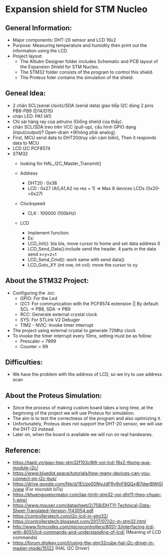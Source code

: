 # Expansion shield for STM Nucleo

## General Information:
- Major components: DHT-20 sensor and LCD 16x2
- Purpose: Measuring temperature and humidity then print out the information using the LCD.
- Project layout:
  - The Altiutm Designer folder includes Schematic and PCB layout of the Expansion Shield for STM Nucleo.
  - The STM32 folder consists of the program to control this shield.
  - The Proteus foler contains the simulation of the shield.

## Geneal Idea:
- 2 chân SCL(serial clock)/SDA (serial data) giao tiếp I2C dùng 2 pins PB8-PB9 (D14/D15)
- chân LED: PA1 (A1)
- Chỉ sài hàng ray của adruino (Giống shield của thầy).
- chân SCL/SDA treo trên VCC (pull-up), cấu hình GPIO dạng (input/output)? Open-drain *(Không phải analog).
- First, MCU send data to DHT20(truy vấn cảm biến), Then it responds data to MCU
- LCD I2C PCF8574
- STM32
  - looking for HAL_I2C_Master_Transmit()

  - Address 
  	- DHT20	:	0x38
	-  LCD	:	0x27 (A0,A1,A2 no res = 1) =>	Max 8 devices LCDs (0x20->0x27)
  - Clockspeed
	-  CLK 	:	100000 (100kHz)	

  - LCD
	- Implement function:
	- Ex:
	- LCD_Init(): bla bla, move cursor to home and set data address 0
	- LCD_Send_Data():include send the header. 4 parts in the data send x+y+z+t
	- LCD_Send_Cmd():	work same with send data()
	- LCD_Goto_XY (int row, int col): move the cursor to xy
		    
## About the STM32 Project:
- Configuring the .ioc:
  - GPIO: For the Led 
  - I2C1: For communication with the PCF8574 extension || By default: SCL -> PB8, SDA -> PB9
  - RCC: Generate external crystal clock
  - SYS: For STLink V2 Debuger
  - TIM2 - NVIC: Invoke timer interrupt
- The project using external crystal to generate 72Mhz clock
- To invoke the timer interrupt every 10ms, setting must be as follow:
  - Prescaler = 7999
  - Counter = 99
  
## Difficulties:
- We have the problem with the address of LCD, so we try to use address scan

## About the Proteus Simulation:
- Since the process of making custom board takes a long time, at the beginning of the project we will use Proteus for simulation.
- The aim is to test the correctness of the program and also optimizing it.
- Unfortunately, Proteus does not support the DHT-20 sensor, we will use the DHT-22 instead.
- Later on, when the board is available we will run on real hardwares.
		
## Reference:
- https://tapit.vn/giao-tiep-stm32f103c8t6-voi-lcd-16x2-thong-qua-module-i2c/
- https://www.bluedot.space/tutorials/how-many-devices-can-you-connect-on-i2c-bus/
- https://drive.google.com/file/d/1EUze00NjyJdFRy9nF8QQxjB7dwrBWjGl/view (For microbit IoTs)
- https://khuenguyencreator.com/lap-trinh-stm32-voi-dht11-theo-chuan-1-wire/
- https://www.mouser.com/datasheet/2/758/DHT11-Technical-Data-Sheet-Translated-Version-1143054.pdf
- https://controllerstech.com/i2c-lcd-in-stm32/
- https://controllerstech.blogspot.com/2017/07/i2c-in-stm32.html
- http://www.firmcodes.com/microcontrollers/8051-3/interfacing-lcd-with-8051/lcd-commands-and-understanding-of-lcd/ (Meaning of LCD commands)
- https://forum.digikey.com/t/using-the-stm32cube-hal-i2c-driver-in-master-mode/15122 (HAL I2C Driver)
